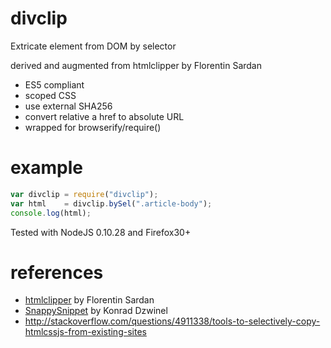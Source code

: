 # divclip

Extricate element from DOM by selector

derived and augmented from htmlclipper by Florentin Sardan

- ES5 compliant
- scoped CSS
- use external SHA256
- convert relative a href to absolute URL
- wrapped for browserify/require()

# example
``` js
var divclip = require("divclip");
var html    = divclip.bySel(".article-body");
console.log(html);
```

Tested with NodeJS 0.10.28 and Firefox30+


# references
* [htmlclipper](https://github.com/florentin/htmlclipper) by Florentin Sardan
* [SnappySnippet](https://github.com/kdzwinel/SnappySnippet) by Konrad Dzwinel
* http://stackoverflow.com/questions/4911338/tools-to-selectively-copy-htmlcssjs-from-existing-sites

